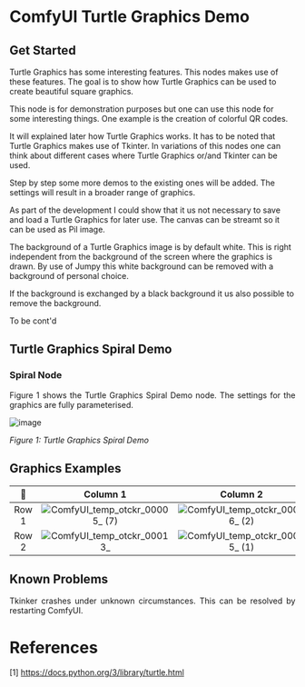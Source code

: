 # ComfyUI Turtle Graphics Demo

## Get Started

Turtle Graphics has some interesting features. This nodes makes use of these features. The goal is to show
how Turtle Graphics can be used to create beautiful square graphics.

This node is for demonstration purposes but one can use this node for some interesting things. One example
is the creation of colorful QR codes. 

It will explained later how Turtle Graphics works. It has to be noted that Turtle Graphics makes use of Tkinter.
In variations of this nodes one can think about different cases where Turtle Graphics or/and Tkinter can be used.

Step by step some more demos to the existing ones will be added. The settings will result in a broader range of
graphics. 

As part of the development I could show that it us not necessary to save and load a Turtle Graphics for later
use. The canvas can be streamt so it can be used as Pil image.

The background of a Turtle Graphics image is by default white. This is right independent from the background 
of the screen where the graphics is drawn. By use of Jumpy this white background can be removed with a 
background of personal choice.

If the background is exchanged by a black background it us also possible to remove the background.

To be cont'd

## Turtle Graphics Spiral Demo

### Spiral Node 

<p align="justify">Figure 1 shows the Turtle Graphics Spiral Demo 
node. The settings for the graphics are fully parameterised.</p> 

![image](https://github.com/user-attachments/assets/9d315296-cd2f-439d-afae-aa740b8653b8)

*Figure 1: Turtle Graphics Spiral Demo*

## Graphics Examples

  📎     | Column 1            | Column 2         |   Column 3  
:----: | :-------------------------: | :-------------------------: | :----------------------------------:
Row 1 | ![ComfyUI_temp_otckr_00005_ (7)](https://github.com/user-attachments/assets/5d3bcd8a-24ab-43d7-99e3-d29c0f38cef9) | ![ComfyUI_temp_otckr_00006_ (2)](https://github.com/user-attachments/assets/2db35f0b-4219-4007-afc3-856d729900d1) | ![ComfyUI_temp_otckr_00010_ (4)](https://github.com/user-attachments/assets/ef0e5a23-2228-4a34-863d-d2b0b47188cb)
Row 2 | ![ComfyUI_temp_otckr_00013_](https://github.com/user-attachments/assets/b03ca5e8-6a57-4665-b1fe-baa39944432a) | ![ComfyUI_temp_otckr_00015_ (1)](https://github.com/user-attachments/assets/62d14758-3954-4ed7-b204-0958ef0e0d41) | ![ComfyUI_temp_otckr_00016_](https://github.com/user-attachments/assets/b29f3a54-c7ec-477b-8d7f-f4aba416c81f)

## Known Problems

<p align="justify">Tkinker crashes under unknown circumstances. This can be resolved by restarting ComfyUI.</p>

# References

[1] https://docs.python.org/3/library/turtle.html
